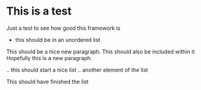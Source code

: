 # This is a test

Just a test to see how good this framework is
- this should be in an unordered list

This should be a nice new paragraph. This should also be included within it
Hopefully this is a new paragraph.

.. this should start a nice list
.. another element of the list

This should have finished the list
